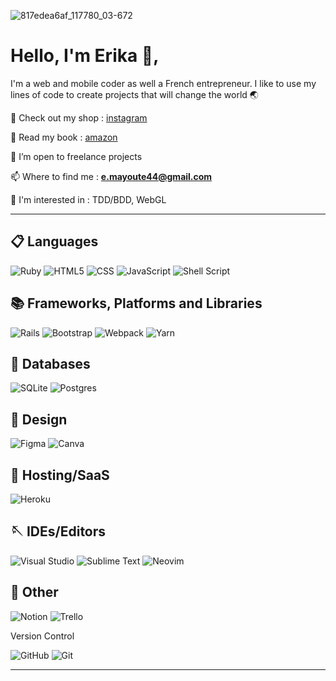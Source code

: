 
 ![817edea6af_117780_03-672](https://user-images.githubusercontent.com/86422513/156790497-6cfca236-1b2e-4c22-9d06-8f244bd07b26.jpg)
<!-- ![Werble-164048AFF1](https://user-images.githubusercontent.com/86422513/156791616-7c6c8848-c4a5-4385-88c2-406f7f511c03.gif) -->
<!-- ![Werble-16937D5EF9](https://user-images.githubusercontent.com/86422513/156789602-2f7a30f5-4c07-422b-b680-43e6d81f7fb0.gif) -->
<!-- ![Cover](https://user-images.githubusercontent.com/86422513/155713968-6cd51691-f976-44c9-a64a-9cf74b70a081.gif#gh-light-mode-only) -->


# Hello, I'm Erika :call_me_hand:, 

I'm a web and mobile coder as well a French entrepreneur. I like to use my lines of code to create projects that will change the world :earth_asia:

:eyes: Check out my shop : [instagram](https://www.instagram.com/betty_lips/)

:orange_book: Read my book : [amazon](https://www.amazon.fr/dp/B08HXVTGRR) 

 🏁 I’m open to freelance projects

 📫 Where to find me : **e.mayoute44@gmail.com** 
 
 📑 I'm interested in : TDD/BDD, WebGL  

_______________________________________________________________________________________________________________________ 

## 📋 Languages

![Ruby](https://img.shields.io/badge/ruby-%23CC342D.svg?style=for-the-badge&logo=ruby&logoColor=white)
![HTML5](https://img.shields.io/badge/html5-%23E34F26.svg?style=for-the-badge&logo=html5&logoColor=white) 
![CSS](https://img.shields.io/badge/CSS-239120?&style=for-the-badge&logo=css3&logoColor=white)
![JavaScript](https://img.shields.io/badge/javascript-%23323330.svg?style=for-the-badge&logo=javascript&logoColor=%23F7DF1E) 
![Shell Script](https://img.shields.io/badge/shell_script-%23121011.svg?style=for-the-badge&logo=gnu-bash&logoColor=white) 

## 📚 Frameworks, Platforms and Libraries

![Rails](https://img.shields.io/badge/rails-%23CC0000.svg?style=for-the-badge&logo=ruby-on-rails&logoColor=white)
![Bootstrap](https://img.shields.io/badge/bootstrap-%23563D7C.svg?style=for-the-badge&logo=bootstrap&logoColor=white) 
![Webpack](https://img.shields.io/badge/webpack-%238DD6F9.svg?style=for-the-badge&logo=webpack&logoColor=black)
![Yarn](https://img.shields.io/badge/yarn-%232C8EBB.svg?style=for-the-badge&logo=yarn&logoColor=white)

## 💾 Databases

![SQLite](https://img.shields.io/badge/sqlite-%2307405e.svg?style=for-the-badge&logo=sqlite&logoColor=white)
![Postgres](https://img.shields.io/badge/postgres-%23316192.svg?style=for-the-badge&logo=postgresql&logoColor=white) 

## 🎨 Design

![Figma](https://img.shields.io/badge/figma-%23F24E1E.svg?style=for-the-badge&logo=figma&logoColor=white) 
![Canva](https://img.shields.io/badge/Canva-%2300C4CC.svg?style=for-the-badge&logo=Canva&logoColor=white) 

## 🎈 Hosting/SaaS

![Heroku](https://img.shields.io/badge/heroku-%23430098.svg?style=for-the-badge&logo=heroku&logoColor=white) 

## 🪡 IDEs/Editors

![Visual Studio](https://img.shields.io/badge/Visual%20Studio-5C2D91.svg?style=for-the-badge&logo=visual-studio&logoColor=white)
![Sublime Text](https://img.shields.io/badge/sublime_text-%23575757.svg?style=for-the-badge&logo=sublime-text&logoColor=important) 
![Neovim](https://img.shields.io/badge/NeoVim-%2357A143.svg?&style=for-the-badge&logo=neovim&logoColor=white) 

## 🥅 Other

![Notion](https://img.shields.io/badge/Notion-%23000000.svg?style=for-the-badge&logo=notion&logoColor=white) 
![Trello](https://img.shields.io/badge/Trello-%23026AA7.svg?style=for-the-badge&logo=Trello&logoColor=white) 

Version Control

 ![GitHub](https://img.shields.io/badge/github-%23121011.svg?style=for-the-badge&logo=github&logoColor=white) 
 ![Git](https://img.shields.io/badge/git-%23F05033.svg?style=for-the-badge&logo=git&logoColor=white)

______________________________________________________________________________________________________________________________






